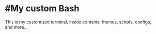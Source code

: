 #My custom Bash
===

This is my customized terminal, inside contains; themes, scripts, configs, and more...